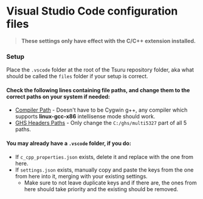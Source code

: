 # Visual Studio Code configuration files

> **These settings only have effect with the C/C++ extension installed.**

### Setup

Place the `.vscode` folder at the root of the Tsuru repository folder, aka what should be called the `files` folder if your setup is correct.

#### Check the following lines containing file paths, and change them to the correct paths on your system if needed:
- [Compiler Path](https://github.com/Luminyx1/Tsuru-Assets/blob/main/editors/VSCode/.vscode/c_cpp_properties.json#L17) - Doesn't have to be Cygwin g++, any compiler which supports **linux-gcc-x86** intellisense mode should work.
- [GHS Headers Paths](https://github.com/Luminyx1/Tsuru-Assets/blob/main/editors/VSCode/.vscode/settings.json#L10-L16) - Only change the `C:/ghs/multi5327` part of all 5 paths.

#### You may already have a `.vscode` folder, if you do:
- If `c_cpp_properties.json` exists, delete it and replace with the one from here.
- If `settings.json` exists, manually copy and paste the keys from the one from here into it, merging with your existing settings.
  - Make sure to not leave duplicate keys and if there are, the ones from here should take priority and the existing should be removed.
